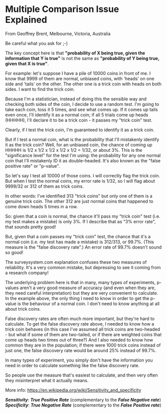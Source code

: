 # Multiple Comparison Issue Explained

From Geoffrey Brent, Melbourne, Victoria, Australia

Be careful what you ask for ;-)

The key concept here is that **"probability of X being true,
given the information that Y is true"** is not the same as
**"probability of Y being true, given that X is true"**.

For example: let's suppose I have a pile of 10000 coins in
front of me. I know that 9999 of them are normal, unbiased
coins, with 'heads' on one side and 'tails' on the other.
The other one is a trick coin with heads on both sides. I
want to find the trick coin. 

Because I'm a statistician, instead of doing this the
sensible way and checking both sides of the coin, I decide
to use a random test. I'm going to take each coin, toss it 5
times, and see what comes up. If it comes up tails even
once, I'll identify it as a normal coin; if all 5 trials
come up heads (HHHHH), I'll declare it to be a trick coin -
it passes my "trick coin" test.

Clearly, if I test the trick coin, I'm guaranteed to
identify it as a trick coin. 

But if I test a normal coin, what is the probability that
I'll mistakenly identify it as the trick coin? Well, for an
unbiased coin, the chance of coming up HHHHH is 1/2 x 1/2 x
1/2 x 1/2 x 1/2 = 1/32, or about 3%. This is the
"significance level" for the test I'm using: the probability
for any one normal coin that I'll mistakenly ID it as
double-headed. It's also known as the "false positive rate"
or "p-value". 

So let's say I test all 10000 of those coins. I will
correctly flag the trick coin. But when I test the normal
coins, my error rate is 1/32, so I will flag about 9999/32
or 312 of them as trick coins.

In other words: I've identified 313 "trick coins" but only
one of them is a genuine trick coin. The other 312 are just
normal coins that happened to come down heads 5 times in a
row.

So: given that a coin is normal, the chance it'll pass my
"trick coin" test (i.e. my test makes a mistake) is only 3%.
If I describe that as "3% error rate", that sounds pretty
good!

But, given that a coin passes my "trick coin" test, the
chance that it's a normal coin (i.e. my test has made a
mistake) is 312/313, or 99.7%. (This measure is the "false
discovery rate".) An error rate of 99.7% doesn't sound so
good!

The surveysystem.com explanation confuses these two measures
of reliability. It's a very common mistake, but depressing
to see it coming from a research company!

The underlying problem here is that in many, many types of
experiments, p-values aren't a very good measure of accuracy
(and even when they are, they need careful interpretation)
but they are very convenient to calculate. In the example
above, the only thing I need to know in order to get the
p-value is the behaviour of a normal coin. I don't need to
know anything at all about trick coins.

False discovery rates are often much more important, but
they're hard to calculate. To get the false discovery rate
above, I needed to know how a trick coin behaves (in this
case I've assumed all trick coins are two-headed - but what
if some of them are two-tailed, or if there are weighted
coins that come up heads two times out of three?) And I also
needed to know how common they are in the population; if
there were 1000 trick coins instead of just one, the false
discovery rate would be around 25% instead of 99.7%.

In many types of experiment, you simply don't have the
information you need in order to calculate something like
the false discovery rate. 

So people use the measure that's easiest to calculate, and
then very often they misinterpret what it actually means.

More info:
https://en.wikipedia.org/wiki/Sensitivity_and_specificity

***Sensitivity***: ***True Positive Rate*** (complementary to the ***False Negative rate***)    
***Specificity***: ***True Negative Rate*** (complementary to the ***False Positive rate***)



